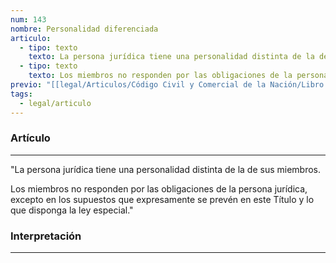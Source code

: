 ```yaml
---
num: 143
nombre: Personalidad diferenciada
articulo:
  - tipo: texto
    texto: La persona jurídica tiene una personalidad distinta de la de sus miembros.
  - tipo: texto
    texto: Los miembros no responden por las obligaciones de la persona jurídica, excepto en los supuestos que expresamente se prevén en este Título y lo que disponga la ley especial.
previo: "[[legal/Articulos/Código Civil y Comercial de la Nación/Libro Primero/Título 2/Capítulo 1/Sección 1/Sección 1, Personalidad. Composición.md|Sección 1, Personalidad. Composición]]"
tags:
  - legal/articulo
---
```

### Artículo
---
"La persona jurídica tiene una personalidad distinta de la de sus miembros.

Los miembros no responden por las obligaciones de la persona jurídica, excepto en los supuestos que expresamente se prevén en este Título y lo que disponga la ley especial."

### Interpretación
---
